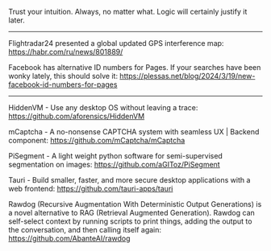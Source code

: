 Trust your intuition. Always, no matter what. Logic will certainly justify it later.

----

Flightradar24 presented a global updated GPS interference map: https://habr.com/ru/news/801889/

Facebook has alternative ID numbers for Pages. If your searches have been wonky lately, this should solve it: https://plessas.net/blog/2024/3/19/new-facebook-id-numbers-for-pages

----

HiddenVM - Use any desktop OS without leaving a trace: https://github.com/aforensics/HiddenVM

mCaptcha - A no-nonsense CAPTCHA system with seamless UX | Backend component: https://github.com/mCaptcha/mCaptcha

PiSegment - A light weight python software for semi-supervised segmentation on images: https://github.com/aGIToz/PiSegment

Tauri - Build smaller, faster, and more secure desktop applications with a web frontend: https://github.com/tauri-apps/tauri

Rawdog (Recursive Augmentation With Deterministic Output Generations) is a novel alternative to RAG (Retrieval Augmented Generation). Rawdog can self-select context by running scripts to print things, adding the output to the conversation, and then calling itself again: https://github.com/AbanteAI/rawdog


